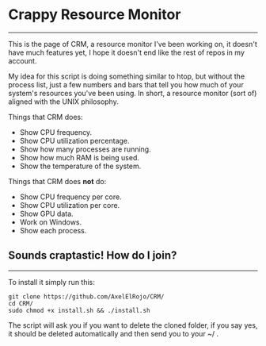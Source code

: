# Crappy Resource Monitor
___
This is the page of CRM, a resource monitor I've been working on, it doesn't have much features yet, I hope it doesn't end like the rest of repos in my account.

My idea for this script is doing something similar to htop, but without the process list, just a few numbers and bars that tell you how much of your system's resources you've been using. In short, a resource monitor (sort of) aligned with the UNIX philosophy.

Things that CRM does:
* Show CPU frequency.
* Show CPU utilization percentage.
* Show how many processes are running.
* Show how much RAM is being used.
* Show the temperature of the system.

Things that CRM does **not** do:
* Show CPU frequency per core.
* Show CPU utilization per core.
* Show GPU data.
* Work on Windows.
* Show each process.
## Sounds craptastic! How do I join?
___
To install it simply run this:
```shell
git clone https://github.com/AxelElRojo/CRM/
cd CRM/
sudo chmod +x install.sh && ./install.sh
```
The script will ask you if you want to delete the cloned folder, if you say yes, it should be deleted automatically and then send you to your ~/ .
